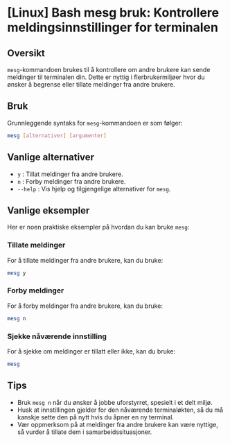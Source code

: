 # [Linux] Bash mesg bruk: Kontrollere meldingsinnstillinger for terminalen

## Oversikt
`mesg`-kommandoen brukes til å kontrollere om andre brukere kan sende meldinger til terminalen din. Dette er nyttig i flerbrukermiljøer hvor du ønsker å begrense eller tillate meldinger fra andre brukere.

## Bruk
Grunnleggende syntaks for `mesg`-kommandoen er som følger:

```bash
mesg [alternativer] [argumenter]
```

## Vanlige alternativer
- `y` : Tillat meldinger fra andre brukere.
- `n` : Forby meldinger fra andre brukere.
- `--help` : Vis hjelp og tilgjengelige alternativer for `mesg`.

## Vanlige eksempler
Her er noen praktiske eksempler på hvordan du kan bruke `mesg`:

### Tillate meldinger
For å tillate meldinger fra andre brukere, kan du bruke:

```bash
mesg y
```

### Forby meldinger
For å forby meldinger fra andre brukere, kan du bruke:

```bash
mesg n
```

### Sjekke nåværende innstilling
For å sjekke om meldinger er tillatt eller ikke, kan du bruke:

```bash
mesg
```

## Tips
- Bruk `mesg n` når du ønsker å jobbe uforstyrret, spesielt i et delt miljø.
- Husk at innstillingen gjelder for den nåværende terminaløkten, så du må kanskje sette den på nytt hvis du åpner en ny terminal.
- Vær oppmerksom på at meldinger fra andre brukere kan være nyttige, så vurder å tillate dem i samarbeidssituasjoner.